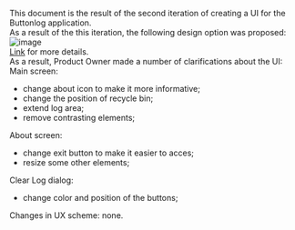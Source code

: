 This document is the result of the second iteration of creating a UI for the Buttonlog application.<br>
As a result of the this iteration, the following design option was proposed:<br>
![image](https://user-images.githubusercontent.com/82474250/195077142-23b897a1-a134-47e0-b8c8-5e4e1d550482.png)<br>
[Link](https://www.figma.com/file/CCTH8dHGP8VzqF1XrrqAWu/ButtonLog-UI?node-id=1%3A136) for more details. <br>
As a result, Product Owner made a number of clarifications about the UI: <br>
Main screen:<br>
- change about icon to make it more informative;
- change the position of recycle bin;
- extend log area;
- remove contrasting elements;
<empty line>
  
About screen:
- change exit button to make it easier to acces;
- resize some other elements;
<empty line>
  
Clear Log dialog:
- change color and position of the buttons;
<empty line>
Changes in UX scheme: none.<br>
